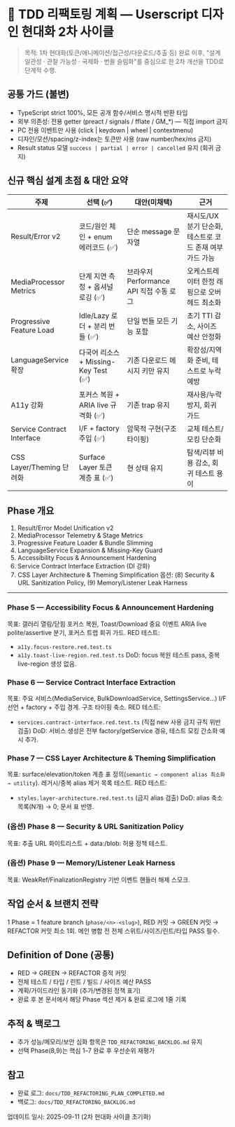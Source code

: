 # 🎨 TDD 리팩토링 계획 — Userscript 디자인 현대화 2차 사이클

> 목적: 1차 현대화(토큰/애니메이션/접근성/다운로드/추출 등) 완료 이후, "설계
> 일관성 · 관찰 가능성 · 국제화 · 번들 슬림화"를 중심으로 한 2차 개선을 TDD로
> 단계적 수행.

## 공통 가드 (불변)

- TypeScript strict 100%, 모든 공개 함수/서비스 명시적 반환 타입
- 외부 의존성: 전용 getter (preact / signals / fflate / GM\_\*) — 직접 import
  금지
- PC 전용 이벤트만 사용 (click | keydown | wheel | contextmenu)
- 디자인/모션/spacing/z-index는 토큰만 사용 (raw number/hex/ms 금지)
- Result status 모델 `success | partial | error | cancelled` 유지 (회귀 금지)

## 신규 핵심 설계 초점 & 대안 요약

| 주제                       | 선택 (✅)                             | 대안(미채택)                            | 근거                                                     |
| -------------------------- | ------------------------------------- | --------------------------------------- | -------------------------------------------------------- |
| Result/Error v2            | 코드/원인 체인 + enum 에러코드 (✅)   | 단순 message 문자열                     | 재시도/UX 분기 단순화, 테스트로 코드 존재 여부 가드 가능 |
| MediaProcessor Metrics     | 단계 지연 측정 + 옵셔널 로깅 (✅)     | 브라우저 Performance API 직접 수동 로그 | 오케스트레이터 한정 래핑으로 오버헤드 최소화             |
| Progressive Feature Load   | Idle/Lazy 로더 + 분리 번들 (✅)       | 단일 번들 모든 기능 포함                | 초기 TTI 감소, 사이즈 예산 안정화                        |
| LanguageService 확장       | 다국어 리소스 + Missing-Key Test (✅) | 기존 다운로드 메시지 키만 유지          | 확장성/지역화 준비, 테스트로 누락 예방                   |
| A11y 강화                  | 포커스 복원 + ARIA live 규격화 (✅)   | 기존 trap 유지                          | 재사용/누락 방지, 회귀 가드                              |
| Service Contract Interface | I/F + factory 주입 (✅)               | 암묵적 구현(구조 타이핑)                | 교체 테스트/모킹 단순화                                  |
| CSS Layer/Theming 단려화   | Surface Layer 토큰 계층 표 (✅)       | 현 상태 유지                            | 탐색/리뷰 비용 감소, 회귀 테스트 용이                    |

## Phase 개요

1. Result/Error Model Unification v2
2. MediaProcessor Telemetry & Stage Metrics
3. Progressive Feature Loader & Bundle Slimming
4. LanguageService Expansion & Missing-Key Guard
5. Accessibility Focus & Announcement Hardening
6. Service Contract Interface Extraction (DI 강화)
7. CSS Layer Architecture & Theming Simplification 옵션: (8) Security & URL
   Sanitization Policy, (9) Memory/Listener Leak Harness

---

<!-- Phase 1 (Result/Error Model Unification v2) : 완료되어 활성 계획에서 제거 -->

<!-- Phase 2 (MediaProcessor Telemetry & Stage Metrics) : 완료되어 활성 계획에서 제거 -->

<!-- Phase 3 (Progressive Feature Loader & Bundle Slimming) : 완료되어 활성 계획에서 제거 -->

<!-- Phase 4 (LanguageService Expansion & Missing-Key Guard) : 완료되어 활성 계획에서 제거 -->

### Phase 5 — Accessibility Focus & Announcement Hardening

목표: 갤러리 열림/닫힘 포커스 복원, Toast/Download 중요 이벤트 ARIA live
polite/assertive 분기, 포커스 트랩 회귀 가드. RED 테스트:

- `a11y.focus-restore.red.test.ts`
- `a11y.toast-live-region.red.test.ts` DoD: focus 복원 테스트 pass, 중복
  live-region 생성 없음.

### Phase 6 — Service Contract Interface Extraction

목표: 주요 서비스(MediaService, BulkDownloadService, SettingsService…) I/F
선언 + factory + 주입 경계. 구조 타이핑 축소. RED 테스트:

- `services.contract-interface.red.test.ts` (직접 new 사용 금지 규칙 위반 검출)
  DoD: 서비스 생성은 전부 factory/getService 경유, 테스트 모킹 간소화 예시 추가.

### Phase 7 — CSS Layer Architecture & Theming Simplification

목표: surface/elevation/token 계층 표
정의(`semantic → component alias 최소화 → utility`). 레거시/중복 alias 제거 목록
테스트. RED 테스트:

- `styles.layer-architecture.red.test.ts` (금지 alias 검출) DoD: alias 축소
  목록(N개) → 0; 문서 표 반영.

### (옵션) Phase 8 — Security & URL Sanitization Policy

목표: 추출 URL 화이트리스트 + data:/blob: 허용 정책 테스트.

### (옵션) Phase 9 — Memory/Listener Leak Harness

목표: WeakRef/FinalizationRegistry 기반 이벤트 핸들러 해제 스모크.

## 작업 순서 & 브랜치 전략

1 Phase = 1 feature branch (`phase/<n>-<slug>`), RED 커밋 → GREEN 커밋 →
REFACTOR 커밋 최소 1회. 메인 병합 전 전체 스위트/사이즈/린트/타입 PASS 필수.

## Definition of Done (공통)

- RED → GREEN → REFACTOR 증적 커밋
- 전체 테스트 / 타입 / 린트 / 빌드 / 사이즈 예산 PASS
- 계획/가이드라인 동기화 (추가/변경된 정책 표기)
- 완료 후 본 문서에서 해당 Phase 섹션 제거 & 완료 로그에 1줄 기록

## 추적 & 백로그

- 추가 성능/메모리/보안 심화 항목은 `TDD_REFACTORING_BACKLOG.md` 유지
- 선택 Phase(8,9)는 핵심 1–7 완료 후 우선순위 재평가

## 참고

- 완료 로그: `docs/TDD_REFACTORING_PLAN_COMPLETED.md`
- 백로그: `docs/TDD_REFACTORING_BACKLOG.md`

업데이트 일시: 2025-09-11 (2차 현대화 사이클 초기화)
